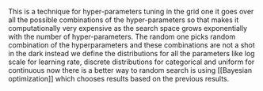 This is a technique for hyper-parameters tuning in the grid one it goes over all the possible combinations of the hyper-parameters so that makes it computationally very expensive as the search space grows exponentially with the number of hyper-parameters. The random one picks random combination of the hyperparameters and these combinations are not a shot in the dark instead we define the distributions for all the parameters like log scale for learning rate, discrete distributions for categorical and uniform for continuous now there is a better way to random search is using [[Bayesian optimization]] which chooses results based on the previous results. 